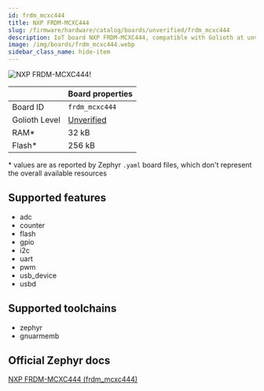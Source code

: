 ```yaml
---
id: frdm_mcxc444
title: NXP FRDM-MCXC444
slug: /firmware/hardware/catalog/boards/unverified/frdm_mcxc444
description: IoT board NXP FRDM-MCXC444, compatible with Golioth at unverified level.
image: /img/boards/frdm_mcxc444.webp
sidebar_class_name: hide-item
---
```


[//]: # (This is an auto-generated file, do not edit! Changes to it will be lost upon re-generation)

![NXP FRDM-MCXC444!](/img/boards/frdm_mcxc444.webp "NXP FRDM-MCXC444")

|                | Board properties     |
| -------------  | -------------------- |
| Board ID       | `frdm_mcxc444` |
| Golioth Level  | [Unverified](/firmware/hardware#unverified-boards) |
| RAM*           | 32 kB |
| Flash*         | 256 kB |

\* values are as reported by Zephyr `.yaml` board files, which don't represent the overall available resources



## Supported features

* adc
* counter
* flash
* gpio
* i2c
* uart
* pwm
* usb_device
* usbd

## Supported toolchains

* zephyr
* gnuarmemb

## Official Zephyr docs

[NXP FRDM-MCXC444 (frdm_mcxc444)](https://docs.zephyrproject.org/latest/boards/nxp/frdm_mcxc444/doc/index.html)
